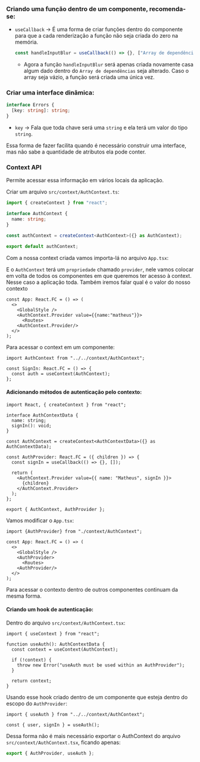 ### Criando uma função dentro de um componente, recomenda-se:

- `useCallback` -> É uma forma de criar funções dentro do componente para que a cada renderização a função não seja criada do zero na memória.
  ```ts
  const handleInputBlur = useCallback(() => {}, ["Array de dependências"]);
  ```
  - Agora a função `handleInputBlur` será apenas criada novamente casa algum dado dentro do `Array de dependências` seja alterado. Caso o array seja vázio, a função será criada uma única vez.

### Criar uma interface dinâmica:

```ts
interface Errors {
  [key: string]: string;
}
```

- `key` -> Fala que toda chave será uma `string` e ela terá um valor do tipo `string`.

Essa forma de fazer facilita quando é necessário construir uma interface, mas não sabe a quantidade de atributos ela pode conter.

### Context API

Permite acessar essa informação em vários locais da aplicação.

Criar um arquivo `src/context/AuthContext.ts`:

```ts
import { createContext } from "react";

interface AuthContext {
  name: string;
}

const authContext = createContext<AuthContext>({} as AuthContext);

export default authContext;
```

Com a nossa context criada vamos importa-lá no arquivo `App.tsx`:

E o `AuthContext` terá um `propriedade` chamado `provider`, nele vamos colocar em volta de todos os componentes em que queremos ter acesso à context. Nesse caso a aplicação toda. Também iremos falar qual é o valor do nosso contexto

```tsx
const App: React.FC = () => (
  <>
    <GlobalStyle />
    <AuthContext.Provider value={{name:"matheus"}}>
      <Routes>
    <AuthContext.Provider/>
  </>
);
```

Para acessar o context em um componente:

```tsx
import AuthContext from "../../context/AuthContext";

const SignIn: React.FC = () => {
  const auth = useContext(AuthContext);
};
```

#### Adicionando métodos de autenticação pelo contexto:

```tsx
import React, { createContext } from "react";

interface AuthContextData {
  name: string;
  signIn(): void;
}

const AuthContext = createContext<AuthContextData>({} as AuthContextData);

const AuthProvider: React.FC = ({ children }) => {
  const signIn = useCallback(() => {}, []);

  return (
    <AuthContext.Provider value={{ name: "Matheus", signIn }}>
      {children}
    </AuthContext.Provider>
  );
};

export { AuthContext, AuthProvider };
```

Vamos modificar o `App.tsx`:

```tsx
import {AuthProvider} from "./context/AuthContext";

const App: React.FC = () => (
  <>
    <GlobalStyle />
    <AuthProvider>
      <Routes>
    <AuthProvider/>
  </>
);
```

Para acessar o contexto dentro de outros componentes continuam da mesma forma.

#### Criando um hook de autenticação:

Dentro do arquivo `src/context/AuthContext.tsx`:

```tsx
import { useContext } from "react";

function useAuth(): AuthContextData {
  const context = useContext(AuthContext);

  if (!context) {
    throw new Error("useAuth must be used within an AuthProvider");
  }

  return context;
}
```

Usando esse hook criado dentro de um componente que esteja dentro do escopo do `AuthProvider`:

```tsx
import { useAuth } from "../../context/AuthContext";

const { user, signIn } = useAuth();
```

Dessa forma não é mais necessário exportar o AuthContext do arquivo `src/context/AuthContext.tsx`, ficando apenas:

```ts
export { AuthProvider, useAuth };
```
